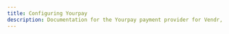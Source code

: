 ```yaml
---
title: Configuring Yourpay
description: Documentation for the Yourpay payment provider for Vendr, the eCommerce solution for Umbraco v8+
---
```


<work-in-progress />